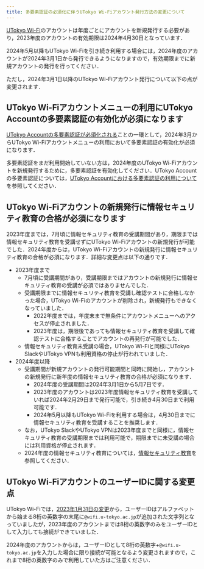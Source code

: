 ```yaml
---
title: 多要素認証の必須化に伴うUTokyo Wi-Fiアカウント発行方法の変更について
---
```


[UTokyo Wi-Fi](/utokyo_wifi/)のアカウントは年度ごとにアカウントを新規発行する必要があり，2023年度のアカウントの有効期限は2024年4月30日となっています．

2024年5月以降もUTokyo Wi-Fiを引き続き利用する場合には，2024年度のアカウントが2024年3月1日から発行できるようになりますので，有効期限までに新規アカウントの発行を行ってください．

ただし，2024年3月1日以降のUTokyo Wi-Fiアカウント発行について以下の点が変更されます．

## UTokyo Wi-Fiアカウントメニューの利用にUTokyo Accountの多要素認証の有効化が必須になります

[UTokyo Accountの多要素認証が必須化される](/notice/2024/mfa100-schedule)ことの一環として，2024年3月からUTokyo Wi-Fiアカウントメニューの利用において多要素認証の有効化が必須になります．

多要素認証をまだ利用開始していない方は，2024年度のUTokyo Wi-Fiアカウントを新規発行するために，多要素認証を有効化してください．UTokyo Accountの多要素認証については，[UTokyo Accountにおける多要素認証の利用について](/utokyo_account/mfa/)を参照してください．

## UTokyo Wi-Fiアカウントの新規発行に情報セキュリティ教育の合格が必須になります

2023年度までは，7月頃に情報セキュリティ教育の受講期間があり，期限までは情報セキュリティ教育を受講せずにUTokyo Wi-Fiアカウントの新規発行が可能でした．2024年度からは，UTokyo Wi-Fiアカウントの新規発行に情報セキュリティ教育の合格が必須になります．詳細な変更点は以下の通りです．

- 2023年度まで
  - 7月頃に受講期間があり，受講期限まではアカウントの新規発行に情報セキュリティ教育の受講が必須ではありませんでした．
  - 受講期限までに情報セキュリティ教育を受講し確認テストに合格しなかった場合，UTokyo Wi-Fiのアカウントが削除され，新規発行もできなくなっていました．
    - 2022年度までは，年度末まで無条件にアカウントメニューへのアクセスが停止されました．
    - 2023年度は，期限後であっても情報セキュリティ教育を受講して確認テストに合格することでアカウントの再発行が可能でした．
  - 情報セキュリティ教育未受講の場合，UTokyo Wi-Fiと同様にUTokyo SlackやUTokyo VPNも利用資格の停止が行われていました．
- 2024年度以降
  - 受講期間が新規アカウントの発行可能期間と同時に開始し，アカウントの新規発行に新年度の情報セキュリティ教育の合格が必須になります．
    - 2024年度の受講期間は2024年3月1日から5月7日です．
    - 2023年度のアカウントは2023年度情報セキュリティ教育を受講していれば2024年2月29日まで発行可能で，引き続き4月30日まで利用可能です．
    - 2024年5月以降もUTokyo Wi-Fiを利用する場合は，4月30日までに情報セキュリティ教育を受講することを推奨します．
  - なお，UTokyo SlackやUTokyo VPNは2023年度までと同様に，情報セキュリティ教育の受講期限までは利用可能で，期限までに未受講の場合には利用資格が停止されます．
  - 2024年度の情報セキュリティ教育については，[情報セキュリティ教育]()を参照してください．


## UTokyo Wi-FiアカウントのユーザーIDに関する変更点

UTokyo Wi-Fiでは，[2023年1月31日の変更](/notice/2023/01-wifi)から，ユーザーIDはアルファベットから始まる8桁の英数字の末尾に`@wifi.u-tokyo.ac.jp`が追加された文字列となっていましたが，2023年度のアカウントまでは8桁の英数字のみをユーザーIDとして入力しても接続ができていました．

2024年度のアカウントからは，ユーザーIDとして8桁の英数字+`@wifi.u-tokyo.ac.jp`を入力した場合に限り接続が可能となるよう変更されますので，これまで8桁の英数字のみで利用していた方はご注意ください．
